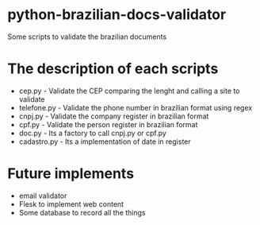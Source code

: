 # python-brazilian-docs-validator
Some scripts to validate the brazilian documents

# The description of each scripts
- cep.py - Validate the CEP comparing the lenght and calling a site to validate
- telefone.py - Validate the phone number in brazilian format using regex
- cnpj.py - Validate the company register in brazilian format
- cpf.py - Validate the person register in brazilian format
- doc.py - Its a factory to call cnpj.py or cpf.py
- cadastro.py - Its a implementation of date in register

# Future implements
- email validator
- Flesk to implement web content
- Some database to record all the things